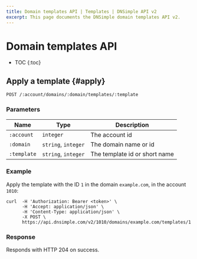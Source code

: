 ```yaml
---
title: Domain templates API | Templates | DNSimple API v2
excerpt: This page documents the DNSimple domain templates API v2.
---
```


# Domain templates API

* TOC
{:toc}


## Apply a template {#apply}

    POST /:account/domains/:domain/templates/:template

### Parameters

Name | Type | Description
-----|------|------------
`:account` | `integer` | The account id
`:domain` | `string`, `integer` | The domain name or id
`:template` | `string`, `integer` | The template id or short name

### Example

Apply the template with the ID `1` in the domain `example.com`, in the account `1010`:

    curl  -H 'Authorization: Bearer <token>' \
          -H 'Accept: application/json' \
          -H 'Content-Type: application/json' \
          -X POST \
          https://api.dnsimple.com/v2/1010/domains/example.com/templates/1

### Response

Responds with HTTP 204 on success.

